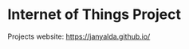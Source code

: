 Internet of Things Project
==========================
Projects website: https://janyalda.github.io/
